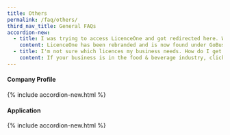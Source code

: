```yaml
---
title: Others
permalink: /faq/others/
third_nav_title: General FAQs
accordion-new:
  - title: I was trying to access LicenceOne and got redirected here. Why?
    content: LicenceOne has been rebranded and is now found under GoBusiness Dashboard. The ala-carte feature has all the same functions as LicenceOne and now comes with a newly added Guided Journey feature to walk beginners through the licensing process.
  - title: I'm not sure which licences my business needs. How do I get started in GoBusiness Dashboard?
    content: If your business is in the food & beverage industry, click here to use our Guided Journey feature for step-by-step guidance to find out the licences you need, and apply for them.
---
```


#### Company Profile
{% include accordion-new.html %}

#### Application
{% include accordion-new.html %}
